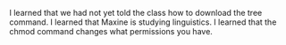 I learned that we had not yet told the class how to download the tree command. 
I learned that Maxine is studying linguistics. 
I learned that the chmod command changes what permissions you have.